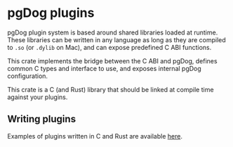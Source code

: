 # pgDog plugins

pgDog plugin system is based around shared libraries loaded at runtime.
These libraries can be written in any language as long as they are compiled to `.so` (or `.dylib` on Mac),
and can expose predefined C ABI functions.

This crate implements the bridge between the C ABI and pgDog, defines common C types and interface to use,
and exposes internal pgDog configuration.

This crate is a C (and Rust) library that should be linked at compile time against your plugins.

## Writing plugins

Examples of plugins written in C and Rust are available [here](https://github.com/levkk/pgdog/tree/main/examples).

